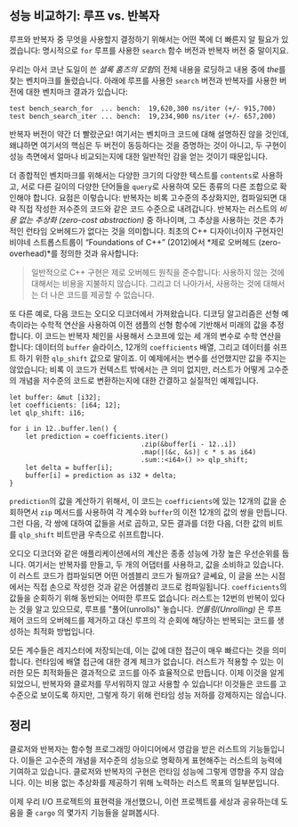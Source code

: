## 성능 비교하기: 루프 vs. 반복자

루프와 반복자 중 무엇을 사용할지 결정하기 위해서는 어떤 쪽에 더
빠른지 알 필요가 있겠습니다: 명시적으로 `for` 루프를 사용한 `search`
함수 버전과 반복자 버전 중 말이지요.

우리는 아서 코난 도일이 쓴 *셜록 홈즈의 모험*의 전체
내용을 로딩하고 내용 중에 *the*를 찾는 벤치마크를 돌렸습니다.
아래에 루프를 사용한 `search` 버전과 반복자를 사용한 버전에
대한 벤치마크 결과가 있습니다:

```text
test bench_search_for  ... bench:  19,620,300 ns/iter (+/- 915,700)
test bench_search_iter ... bench:  19,234,900 ns/iter (+/- 657,200)
```

반복자 버전이 약간 더 빨랐군요! 여기서는 벤치마크 코드에 대해 설명하진 않을 것인데,
왜냐하면 여기서의 핵심은 두 버전이 동등하다는 것을 증명하는 것이 아니고,
두 구현이 성능 측면에서 얼마나 비교되는지에 대한 일반적인 감을 얻는 것이기
때문입니다.

더 종합적인 벤치마크를 위해서는 다양한 크기의 다양한 텍스트를
`contents`로 사용하고, 서로 다른 길이의 다양한 단어들을 `query`로
사용하여 모든 종류의 다른 조합으로 확인해야 합니다. 요점은 이렇습니다:
반복자는 비록 고수준의 추상화지만, 컴파일되면 대략 직접 작성한 저수준의
코드와 같은 코드 수준으로 내려갑니다. 반복자는 러스트의 *비용 없는 추상화 (zero-cost abstraction)*
중 하나이며, 그 추상을 사용하는 것은 추가적인 런타임 오버헤드가
없다는 것을 의미합니다. 최초의 C++ 디자이너이자 구현자인 비야네 스트롭스트룹이
“Foundations of C++” (2012)에서 *제로 오버헤드 (zero-overhead)*를
정의한 것과 유사합니다:

> 일반적으로 C++ 구현은 제로 오버헤드 원칙을 준수합니다: 사용하지 않는 것에
> 대해서는 비용을 지불하지 않습니다. 그리고 더 나아가서, 사용하는 것에 대해서는
> 더 나은 코드를 제공할 수 없습니다.

또 다른 예로, 다음 코드는 오디오 디코더에서 가져왔습니다. 디코딩
알고리즘은 선형 예측이라는 수학적 연산을 사용하여 이전 샘플의 선형
함수에 기반해서 미래의 값을 추정합니다. 이 코드는 반복자 체인을
사용해서 스코프에 있는 세 개의 변수로 수학 연산을 합니다: 데이터의
`buffer` 슬라이스, 12개의 `coefficients` 배열, 그리고 데이터를
쉬프트 하기 위한 `qlp_shift` 값으로 말이죠. 이 예제에서는 변수를
선언했지만 값을 주지는 않았습니다; 비록 이 코드가 컨텍스트 밖에서는
큰 의미 없지만, 러스트가 어떻게 고수준의 개념을 저수준의 코드로
변환하는지에 대한 간결하고 실질적인 예제입니다.

```rust,ignore
let buffer: &mut [i32];
let coefficients: [i64; 12];
let qlp_shift: i16;

for i in 12..buffer.len() {
    let prediction = coefficients.iter()
                                 .zip(&buffer[i - 12..i])
                                 .map(|(&c, &s)| c * s as i64)
                                 .sum::<i64>() >> qlp_shift;
    let delta = buffer[i];
    buffer[i] = prediction as i32 + delta;
}
```

`prediction`의 값을 계산하기 위해서, 이 코드는 `coefficients`에 있는
12개의 값을 순회하면서 `zip` 메서드를 사용하여 각 계수와 `buffer`의 이전
12개의 값의 쌍을 만듭니다. 그런 다음, 각 쌍에 대하여 값들을 서로 곱하고,
모든 결과를 더한 다음, 더한 값의 비트를 `qlp_shift` 비트만큼 우측으로
쉬프트합니다.

오디오 디코더와 같은 애플리케이션에서의 계산은 종종 성능에 가장 높은 우선순위를
둡니다. 여기서는 반복자를 만들고, 두 개의 어댑터를 사용하고, 값을 소비하고
있습니다. 이 러스트 코드가 컴파일되면 어떤 어셈블리 코드가 될까요? 글쎄요,
이 글을 쓰는 시점에서는 직접 손으로 작성한 것과 같은 어셈블리 코드로 컴파일됩니다.
`coefficients`의 값들을 순회하기 위해 동반되는 어떠한 루프도 없습니다:
러스트는 12번의 반복이 있다는 것을 알고 있으므로, 루프를 "풀어(unrolls)"
놓습니다. *언롤링(Unrolling)* 은 루프 제어 코드의 오버헤드를 제거하고
대신 루프의 각 순회에 해당하는 반복되는 코드를 생성하는 최적화
방법입니다.

모든 계수들은 레지스터에 저장되는데, 이는 값에 대한 접근이 매우 빠르다는
것을 의미합니다. 런타임에 배열 접근에 대한 경계 체크가 없습니다.
러스트가 적용할 수 있는 이러한 모든 최적화들은 결과적으로 코드를
아주 효율적으로 만듭니다. 이제 이것을 알게 되었으니, 반복자와 클로저를
무서워하지 않고 사용할 수 있습니다! 이것들은 코드를 고수준으로 보이도록
하지만, 그렇게 하기 위해 런타임 성능 저하를 강제하지는 않습니다.

## 정리

클로저와 반복자는 함수형 프로그래밍 아이디어에서 영감을 받은 러스트의
기능들입니다. 이들은 고수준의 개념을 저수준의 성능으로 명확하게 표현해주는
러스트의 능력에 기여하고 있습니다. 클로저와 반복자의 구현은 런타임 성능에
그렇게 영향을 주지 않습니다. 이는 비용 없는 추상화를 제공하기 위해 노력하는
러스트 목표의 일부분입니다.

이제 우리 I/O 프로젝트의 표현력을 개선했으니, 이런 프로젝트를
세상과 공유하는데 도움을 줄 `cargo` 의 몇가지 기능들을
살펴봅시다.
